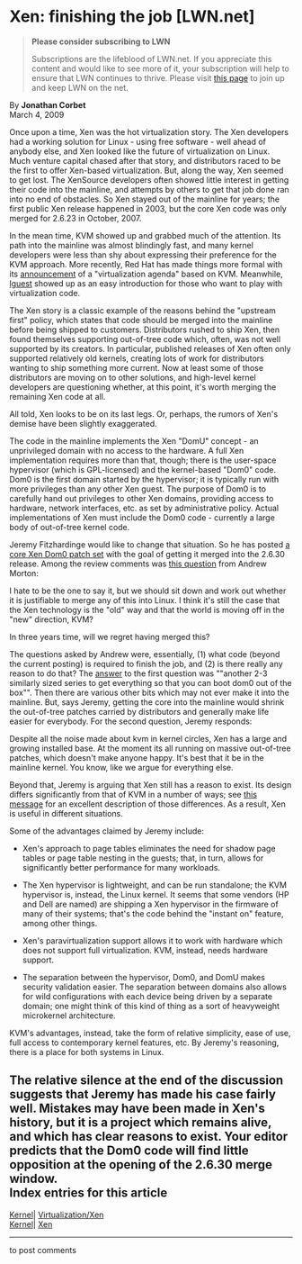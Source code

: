 # Xen: finishing the job [LWN.net]

> **Please consider subscribing to LWN**
> 
> Subscriptions are the lifeblood of LWN.net. If you appreciate this content and would like to see more of it, your subscription will help to ensure that LWN continues to thrive. Please visit [this page](/Promo/nst-nag1/subscribe) to join up and keep LWN on the net. 

By **Jonathan Corbet**  
March 4, 2009 

Once upon a time, Xen was the hot virtualization story. The Xen developers had a working solution for Linux - using free software - well ahead of anybody else, and Xen looked like the future of virtualization on Linux. Much venture capital chased after that story, and distributors raced to be the first to offer Xen-based virtualization. But, along the way, Xen seemed to get lost. The XenSource developers often showed little interest in getting their code into the mainline, and attempts by others to get that job done ran into no end of obstacles. So Xen stayed out of the mainline for years; the first public Xen release happened in 2003, but the core Xen code was only merged for 2.6.23 in October, 2007. 

In the mean time, KVM showed up and grabbed much of the attention. Its path into the mainline was almost blindingly fast, and many kernel developers were less than shy about expressing their preference for the KVM approach. More recently, Red Hat has made things more formal with its [announcement](http://www.redhat.com/about/news/prarchive/2009/agenda.html) of a "virtualization agenda" based on KVM. Meanwhile, [lguest](http://lwn.net/Articles/218766/) showed up as an easy introduction for those who want to play with virtualization code. 

The Xen story is a classic example of the reasons behind the "upstream first" policy, which states that code should be merged into the mainline before being shipped to customers. Distributors rushed to ship Xen, then found themselves supporting out-of-tree code which, often, was not well supported by its creators. In particular, published releases of Xen often only supported relatively old kernels, creating lots of work for distributors wanting to ship something more current. Now at least some of those distributors are moving on to other solutions, and high-level kernel developers are questioning whether, at this point, it's worth merging the remaining Xen code at all. 

All told, Xen looks to be on its last legs. Or, perhaps, the rumors of Xen's demise have been slightly exaggerated. 

The code in the mainline implements the Xen "DomU" concept - an unprivileged domain with no access to the hardware. A full Xen implementation requires more than that, though; there is the user-space hypervisor (which is GPL-licensed) and the kernel-based "Dom0" code. Dom0 is the first domain started by the hypervisor; it is typically run with more privileges than any other Xen guest. The purpose of Dom0 is to carefully hand out privileges to other Xen domains, providing access to hardware, network interfaces, etc. as set by administrative policy. Actual implementations of Xen must include the Dom0 code - currently a large body of out-of-tree kernel code. 

Jeremy Fitzhardinge would like to change that situation. So he has posted [a core Xen Dom0 patch set](http://lwn.net/Articles/321298/) with the goal of getting it merged into the 2.6.30 release. Among the review comments was [this question](/Articles/321699/) from Andrew Morton: 

I hate to be the one to say it, but we should sit down and work out whether it is justifiable to merge any of this into Linux. I think it's still the case that the Xen technology is the "old" way and that the world is moving off in the "new" direction, KVM? 

In three years time, will we regret having merged this? 

The questions asked by Andrew were, essentially, (1) what code (beyond the current posting) is required to finish the job, and (2) is there really any reason to do that? The [answer](/Articles/321701/) to the first question was ""another 2-3 similarly sized series to get everything so that you can boot dom0 out of the box"". Then there are various other bits which may not ever make it into the mainline. But, says Jeremy, getting the core into the mainline would shrink the out-of-tree patches carried by distributors and generally make life easier for everybody. For the second question, Jeremy responds: 

Despite all the noise made about kvm in kernel circles, Xen has a large and growing installed base. At the moment its all running on massive out-of-tree patches, which doesn't make anyone happy. It's best that it be in the mainline kernel. You know, like we argue for everything else. 

Beyond that, Jeremy is arguing that Xen still has a reason to exist. Its design differs significantly from that of KVM in a number of ways; see [this message](/Articles/321702/) for an excellent description of those differences. As a result, Xen is useful in different situations. 

Some of the advantages claimed by Jeremy include: 

  * Xen's approach to page tables eliminates the need for shadow page tables or page table nesting in the guests; that, in turn, allows for significantly better performance for many workloads. 

  * The Xen hypervisor is lightweight, and can be run standalone; the KVM hypervisor is, instead, the Linux kernel. It seems that some vendors (HP and Dell are named) are shipping a Xen hypervisor in the firmware of many of their systems; that's the code behind the "instant on" feature, among other things. 

  * Xen's paravirtualization support allows it to work with hardware which does not support full virtualization. KVM, instead, needs hardware support. 

  * The separation between the hypervisor, Dom0, and DomU makes security validation easier. The separation between domains also allows for wild configurations with each device being driven by a separate domain; one might think of this kind of thing as a sort of heavyweight microkernel architecture. 




KVM's advantages, instead, take the form of relative simplicity, ease of use, full access to contemporary kernel features, etc. By Jeremy's reasoning, there is a place for both systems in Linux. 

The relative silence at the end of the discussion suggests that Jeremy has made his case fairly well. Mistakes may have been made in Xen's history, but it is a project which remains alive, and which has clear reasons to exist. Your editor predicts that the Dom0 code will find little opposition at the opening of the 2.6.30 merge window.  
Index entries for this article  
---  
[Kernel](/Kernel/Index)| [Virtualization/Xen](/Kernel/Index#Virtualization-Xen)  
[Kernel](/Kernel/Index)| [Xen](/Kernel/Index#Xen)  
  


* * *

to post comments 
